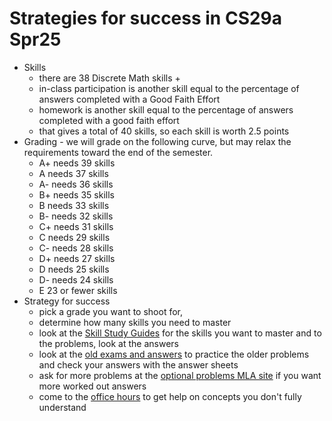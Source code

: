 # Strategies for success in CS29a Spr25
* Skills
  * there are 38 Discrete Math skills +
  * in-class participation is another skill equal to the percentage of answers completed with a Good Faith Effort
  * homework is another skill equal to the percentage of answers completed with a good faith effort
  * that gives a total of 40 skills, so each skill is worth 2.5 points
* Grading - we will grade on the following curve, but may relax the requirements toward the end of the semester.
    * A+ needs 39 skills
    * A  needs 37 skills
    * A- needs 36 skills
    * B+ needs 35 skills
    * B  needs 33 skills
    * B- needs 32 skills
    * C+ needs 31 skills
    * C  needs 29 skills
    * C- needs 28 skills
    * D+ needs 27 skills
    * D  needs 25 skills
    * D- needs 24 skills
    * E  23 or fewer skills
* Strategy for success
    * pick a grade you want to shoot for,
    * determine how many skills you need to master
    * look at the [Skill Study Guides](https://github.com/tjhickey724/discrete_math/blob/main/skills/README.md) for the skills you want to master and to the problems, look at the answers
    * look at the [old exams and answers](https://moodle.brandeis.edu/mod/folder/view.php?id=154297) to practice the older problems and check your answers with the answer sheets
    * ask for more problems at the [optional problems MLA site](https://masterylearningapp.onrender.com/showCourseToStaff/67af759f0de0d04576493c96) if you want more worked out answers
    * come to the [office hours](https://docs.google.com/spreadsheets/d/1OuiMouN82cuuHPPobNEKe1ePAEe-r3wvs2WJIgko5RQ/edit?gid=0#gid=0) to get help on concepts you don't fully understand

